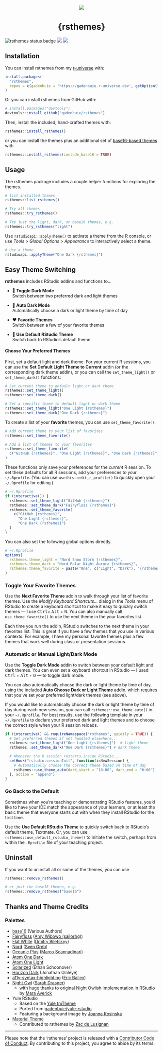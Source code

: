 
<p align="center">
<img src="https://raw.githubusercontent.com/gadenbuie/rsthemes/assets/rsthemes.gif">
<h1 align="center">
{rsthemes}
</h1>
</p>
<!-- badges: start -->

[![rsthemes status
badge](https://gadenbuie.r-universe.dev/badges/rsthemes)](https://gadenbuie.r-universe.dev)
![](https://www.r-pkg.org/badges/version/rsthemes)
![](https://lifecycle.r-lib.org/articles/figures/lifecycle-stable.svg)
<!-- badges: end -->

## Installation

You can install rsthemes from my
[r-universe](https://gadenbuie.r-universe.dev) with:

``` r
install.packages(
  "rsthemes",
  repos = c(gadenbuie = 'https://gadenbuie.r-universe.dev', getOption("repos"))
)
```

Or you can install rsthemes from GitHub with:

``` r
# install.packages("devtools")
devtools::install_github("gadenbuie/rsthemes")
```

Then, install the included, hand-crafted themes with:

``` r
rsthemes::install_rsthemes()
```

or you can install the themes plus an additional set of [base16-based
themes](https://github.com/chriskempson/base16) with

``` r
rsthemes::install_rsthemes(include_base16 = TRUE)
```

## Usage

The rsthemes package includes a couple helper functions for exploring
the themes.

``` r
# list installed themes
rsthemes::list_rsthemes()

# Try all themes
rsthemes::try_rsthemes()

# Try just the light, dark, or base16 themes, e.g.
rsthemes::try_rsthemes("light")
```

Use `rstudioapi::applyTheme()` to activate a theme from the R console,
or use *Tools* \> *Global Options* \> *Appearance* to interactively
select a theme.

``` r
# Use a theme
rstudioapi::applyTheme("One Dark {rsthemes}")
```

## Easy Theme Switching

**rsthemes** includes RStudio addins and functions to…
<a name="automatic--light-and--dark-mode"></a>

-   🌅 **Toggle Dark Mode**<br>Switch between two preferred dark and
    light themes

-   🌃 **Auto Dark Mode**<br>Automatically choose a dark or light theme
    by time of day

-   ❤️ **Favorite Themes**<br>Switch between a few of your favorite
    themes

-   🥱 **Use Default RStudio Theme**<br>Switch back to RStudio’s default
    theme

#### Choose Your Preferred Themes

First, set a default light and dark theme. For your current R sessions,
you can use the **Set Default Light Theme to Current** addin (or the
corresponding dark theme addin), or you can call the `set_theme_light()`
or `set_theme_dark()` functions:

``` r
# Set current theme to default light or dark theme
rsthemes::set_theme_light()
rsthemes::set_theme_dark()

# Set a specific theme to default light or dark theme
rsthemes::set_theme_light("One Light {rsthemes}")
rsthemes::set_theme_dark("One Dark {rsthemes}")
```

To create a list of your **favorite** themes, you can use
`set_theme_favorite()`.

``` r
# Add current theme to your list of favorites
rsthemes::set_theme_favorite()

# Add a list of themes to your favorites
rsthemes::set_theme_favorite(
  c("GitHub {rsthemes}", "One Light {rsthemes}", "One Dark {rsthemes}")
)
```

These functions only save your preferences for the *current* R session.
To set these defaults for all R sessions, add your preferences to your
`~/.Rprofile`. (You can use `usethis::edit_r_profile()` to quickly open
your `~/.Rprofile` for editing.)

``` r
# ~/.Rprofile
if (interactive()) {
  rsthemes::set_theme_light("GitHub {rsthemes}")
  rsthemes::set_theme_dark("Fairyfloss {rsthemes}")
  rsthemes::set_theme_favorite(
    c("GitHub {rsthemes}", 
      "One Light {rsthemes}", 
      "One Dark {rsthemes}")
  )
}
```

You can also set the following global options directly.

``` r
# ~/.Rprofile
options(
  rsthemes.theme_light = "Nord Snow Storm {rsthemes}",
  rsthemes.theme_dark = "Nord Polar Night Aurora {rsthemes}",
  rsthemes.theme_favorite = paste("One", c("Light", "Dark"), "{rsthemes}")
)
```

### Toggle Your Favorite Themes

Use the **Next Favorite Theme** addin to walk through your list of
favorite themes. Use the *Modify Keyboard Shortcuts…* dialog in the
*Tools* menu of RStudio to create a keyboard shortcut to make it easy to
quickly switch themes — I use <kbd>Ctrl</kbd>+ <kbd>Alt</kbd> +
<kbd>N</kbd>. You can also manually call `use_theme_favorite()` to use
the next theme in the your favorites list.

Each time you run the addin, RStudio switches to the next theme in your
favorites list. This is great if you have a few themes that you use in
various contexts. For example, I have my personal favorite themes plus a
few themes that work well during class or presentation sessions.

### Automatic or Manual Light/Dark Mode

Use the **Toggle Dark Mode** addin to switch between your default light
and dark themes. You can even set a keyboard shortcut in RStudio — I
used <kbd>Ctrl</kbd> + <kbd>Alt</kbd> + <kbd>D</kbd> — to toggle dark
mode.

You can also automatically choose the dark or light theme by time of
day, using the included **Auto Choose Dark or Light Theme** addin, which
requires that you’ve set your preferred light/dark themes (see above).

If you would like to automatically choose the dark or light theme by
time of day during each new session, you can call
`rsthemes::use_theme_auto()` in your `~/.Rprofile`. For best results,
use the following template in your `~/.Rprofile` to declare your
preferred dark and light themes and to choose the correct style when
your R session reloads.

``` r
if (interactive() && requireNamespace("rsthemes", quietly = TRUE)) {
  # Set preferred themes if not handled elsewhere..
  rsthemes::set_theme_light("One Light {rsthemes}")  # light theme
  rsthemes::set_theme_dark("One Dark {rsthemes}") # dark theme

  # Whenever the R session restarts inside RStudio...
  setHook("rstudio.sessionInit", function(isNewSession) {
    # Automatically choose the correct theme based on time of day
    rsthemes::use_theme_auto(dark_start = "18:00", dark_end = "6:00")
  }, action = "append")
}
```

### Go Back to the Default

Sometimes when you’re teaching or demonstrating RStudio features, you’d
like to have your IDE match the appearance of your learners, or at least
the basic theme that everyone starts out with when they install RStudio
for the first time.

Use the **Use Default RStudio Theme** to quickly switch back to
RStudio’s default theme, Textmate. Or, you can use
`rsthemes::use_default_rstudio_theme()` to initiate the switch, perhaps
from within the `.Rprofile` file of your teaching project.

## Uninstall

If you want to uninstall all or some of the themes, you can use

``` r
rsthemes::remove_rsthemes()

# or just the base16 themes, e.g.
rsthemes::remove_rsthemes("base16")
```

## Thanks and Theme Credits

### Palettes

-   [base16](https://github.com/chriskempson/base16) (Various Authors)
-   [Fairyfloss](https://github.com/sailorhg/fairyfloss) ([Amy Wibowo
    (sailorhg)](https://github.com/sailorhg))
-   [Flat White](https://github.com/biletskyy/flatwhite-syntax) ([Dmitry
    Biletskyy](https://github.com/biletskyy))
-   [Nord](https://github.com/arcticicestudio/nord) ([Sven
    Greb](https://www.svengreb.de/))
-   [Oceanic Plus](https://github.com/marcoms/oceanic-plus) ([Marco
    Scannadinari](https://github.com/marcoms))
-   [Atom One
    Dark](https://github.com/atom/atom/tree/master/packages/one-dark-syntax)
-   [Atom One
    Light](https://github.com/atom/atom/tree/master/packages/one-light-syntax)
-   [Solarized](https://ethanschoonover.com/solarized) (Ethan
    Schoonover)
-   [Horizon Dark](https://horizontheme.netlify.app/) (Jonathan Olaleye)
-   [a11y-syntax-highlighting](https://github.com/ericwbailey/a11y-syntax-highlighting)
    ([Eric Bailey](https://ericwbailey.design/))
-   [Night Owl](https://github.com/sdras/night-owl-vscode-theme) ([Sarah
    Drasner](https://sarah.dev/))
    -   with huge thanks to original [Night
        Owlish](https://github.com/batpigandme/night-owlish)
        implementation in RStudio by [Mara
        Averick](https://maraaverick.rbind.io/)
-   Yule RStudio
    -   Based on the [Yule
        tmTheme](https://tmtheme-editor.herokuapp.com/#!/editor/theme/Yule)
    -   Ported from
        [gadenbuie/yule-rstudio](https://github.com/gadenbuie/yule-rstudio)
    -   Featuring a background image by [Joanna
        Kosinska](https://unsplash.com/@joannakosinska)
-   [Material Theme](https://material-theme.site/)
    -   Contributed to rsthemes by [Zac de
        Lusignan](https://www.zacdelusignan.com/)

------------------------------------------------------------------------

Please note that the ‘rsthemes’ project is released with a [Contributor
Code of Conduct](CODE_OF_CONDUCT.md). By contributing to this project,
you agree to abide by its terms.
